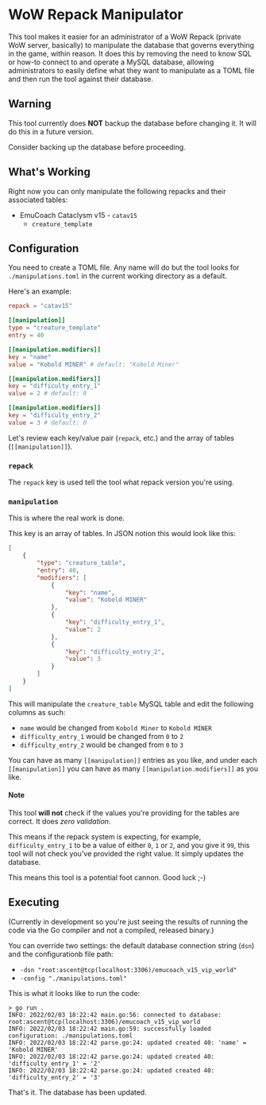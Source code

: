 # WoW Repack Manipulator

This tool makes it easier for an administrator of a WoW Repack (private WoW server, basically) to manipulate the database that governs everything in the game, within reason. It does this by removing the need to know SQL or how-to connect to and operate a MySQL database, allowing administrators to easily define what they want to manipulate as a TOML file and then run the tool against their database.

## Warning

This tool currently does **NOT** backup the database before changing it. It will do this in a future version.

Consider backing up the database before proceeding.

## What's Working

Right now you can only manipulate the following repacks and their associated tables:

* EmuCoach Cataclysm v15 - `catav15`
    * `creature_template`

## Configuration

You need to create a TOML file. Any name will do but the tool looks for `./manipulations.toml` in the current working directory as a default.

Here's an example:

```toml
repack = "catav15"

[[manipulation]]
type = "creature_template"
entry = 40

[[manipulation.modifiers]]
key = "name"
value = "Kobold MINER" # default: "Kobold Miner"

[[manipulation.modifiers]]
key = "difficulty_entry_1"
value = 2 # default: 0

[[manipulation.modifiers]]
key = "difficulty_entry_2"
value = 3 # default: 0
```

Let's review each key/value pair (`repack`, etc.) and the array of tables (`[[manipulation]]`).

### `repack`

The `repack` key is used tell the tool what repack version you're using.

### `manipulation`

This is where the real work is done.

This key is an array of tables. In JSON notion this would look like this:

```json
[
    {
        "type": "creature_table",
        "entry": 40,
        "modifiers": [
            {
                "key": "name",
                "value": "Kobold MINER"
            },
            {
                "key": "difficulty_entry_1",
                "value": 2
            },
            {
                "key": "difficulty_entry_2",
                "value": 3
            }
        ]
    }
]
```

This will manipulate the `creature_table` MySQL table and edit the following columns as such:

* `name` would be changed from `Kobold Miner` to `Kobold MINER`
* `difficulty_entry_1` would be changed from `0` to `2`
* `difficulty_entry_2` would be changed from `0` to `3`

You can have as many `[[manipulation]]` entries as you like, and under each `[[manipulation]]` you can have as many `[[manipulation.modifiers]]` as you like.

#### Note

This tool **will not** check if the values you're providing for the tables are correct. It does *zero validation*.

This means if the repack system is expecting, for example, `difficulty_entry_1` to be a value of either `0`, `1` or `2`, and you give it `99`, this tool will not check you've provided the right value. It simply updates the database.

This means this tool is a potential foot cannon. Good luck ;-)

## Executing

(Currently in development so you're just seeing the results of running the code via the Go compiler and not a compiled, released binary.)

You can override two settings: the default database connection string (`dsn`) and the configurationb file path:

* `-dsn "root:ascent@tcp(localhost:3306)/emucoach_v15_vip_world"`
* `-config "./manipulations.toml"`

This is what it looks like to run the code:

```shell
> go run .
INFO: 2022/02/03 18:22:42 main.go:56: connected to database: root:ascent@tcp(localhost:3306)/emucoach_v15_vip_world
INFO: 2022/02/03 18:22:42 main.go:59: successfully loaded configuration: ./manipulations.toml
INFO: 2022/02/03 18:22:42 parse.go:24: updated created 40: 'name' = 'Kobold MINER'
INFO: 2022/02/03 18:22:42 parse.go:24: updated created 40: 'difficulty_entry_1' = '2'        
INFO: 2022/02/03 18:22:42 parse.go:24: updated created 40: 'difficulty_entry_2' = '3' 
```

That's it. The database has been updated.
